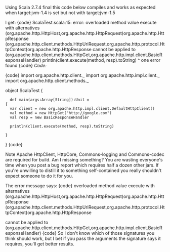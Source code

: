 Using Scala 2.7.4 final this code below compiles and works as expected when target:jvm-1.4 is set but not with target:jvm-1.5

I get:
{code}
ScalaTest.scala:15: error: overloaded method value execute with alternatives (org.apache.http.HttpHost,org.apache.http.HttpRequest)org.apache.http.HttpResponse <and> (org.apache.http.client.methods.HttpUriRequest,org.apache.http.protocol.HttpContext)org.apache.http.HttpResponse cannot be applied to (org.apache.http.client.methods.HttpGet,org.apache.http.impl.client.BasicResponseHandler)
   	  println(client.execute(method, resp).toString)
                         ^
one error found
{code}
*Code:*

{code}
import org.apache.http.client._
import org.apache.http.impl.client._
import org.apache.http.client.methods._

object ScalaTest {

      def main(args:Array[String]):Unit =
    {
 	  var client = new org.apache.http.impl.client.DefaultHttpClient()
	  val method = new HttpGet("http://google.com")
	  val resp = new BasicResponseHandler

   	  println(client.execute(method, resp).toString)

	}
}
{code}

Note Apache HttpClient, HttpCore, Commons-logging and Commons-codec are required for build.
Am I missing something?
You are wasting everyone's time when you post a bug report which requires half a dozen other jars.  If you're unwilling to distill it to something self-contained you really shouldn't expect someone to do it for you.

The error message says:
{code}
overloaded method value execute with alternatives (org.apache.http.HttpHost,org.apache.http.HttpRequest)org.apache.http.HttpResponse <and> 
(org.apache.http.client.methods.HttpUriRequest,org.apache.http.protocol.HttpContext)org.apache.http.HttpResponse 

cannot be applied to (org.apache.http.client.methods.HttpGet,org.apache.http.impl.client.BasicResponseHandler)
{code}
So I don't know which of those signatures you think should work, but I bet if you pass the arguments the signature says it requires, you'll get better results.
